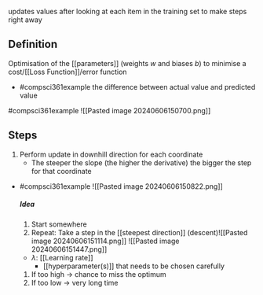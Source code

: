 updates values after looking at each item in the training set to make steps right away
## Definition
Optimisation of the [[parameters]] (weights $w$ and biases $b$) to minimise a cost/[[Loss Function]]/error function
- #compsci361example the difference between actual value and predicted value

#compsci361example ![[Pasted image 20240606150700.png]]
## Steps
1. Perform update in downhill direction for each coordinate
	- The steeper the slope (the higher the derivative) the bigger the step for that coordinate
- #compsci361example ![[Pasted image 20240606150822.png]]
	##### **Idea**
	1. Start somewhere
	2. Repeat: Take a step in the [[steepest direction]] (descent)![[Pasted image 20240606151114.png]]
		![[Pasted image 20240606151447.png]]
	- $\lambda$: [[Learning rate]]
		- [[hyperparameter(s)]] that needs to be chosen carefully
	1. If too high $\rightarrow$ chance to miss the optimum
	2. If too low $\rightarrow$ very long time
